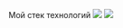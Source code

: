 Мой стек технологий
<img src="https://img.shields.io/badge/JavaScript-JavaScript-blue" />
<img src="https://img.shields.io/badge/logo=javascript&logoColor=339933&JavaScript-black"/>
